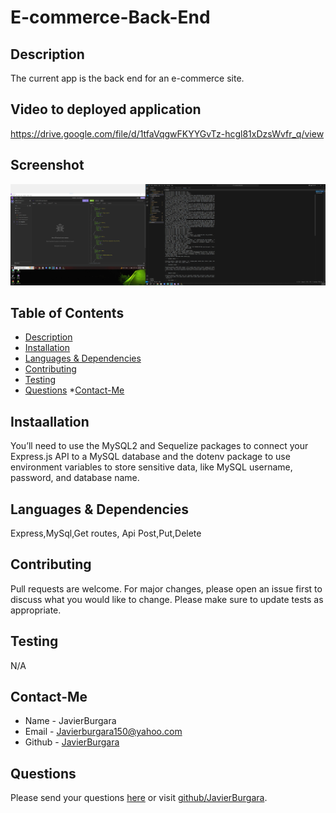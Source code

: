 # E-commerce-Back-End

## Description
The current app is the back end for an e-commerce site.
## Video to deployed application
https://drive.google.com/file/d/1tfaVqgwFKYYGvTz-hcgl81xDzsWvfr_q/view
## Screenshot
![Alt text](image.png)
## Table of Contents
* [Description](#description)
* [Installation](#installation)
* [Languages & Dependencies](#languagesanddependencies)
* [Contributing](#contributing)
* [Testing](#testing)
* [Questions](#questions)
*[Contact-Me](#contact-me)
## Instaallation
You’ll need to use the MySQL2 and Sequelize packages to connect your Express.js API to a MySQL database and the dotenv package to use environment variables to store sensitive data, like MySQL username, password, and database name.
## Languages & Dependencies
Express,MySql,Get routes, Api Post,Put,Delete
## Contributing
Pull requests are welcome. For major changes, please open an issue first to discuss what you would like to change. Please make sure to update tests as appropriate.
## Testing
N/A
## Contact-Me
  * Name - JavierBurgara
  * Email - Javierburgara150@yahoo.com
  * Github - [JavierBurgara](https://github.com/JavierBurgara/)
## Questions
Please send your questions [here](mailto:Javierburgara150@yahoo.com?subject=[GitHub]%20Dev%20Connect) or visit [github/JavierBurgara](https://github.com/JavierBurgara).
